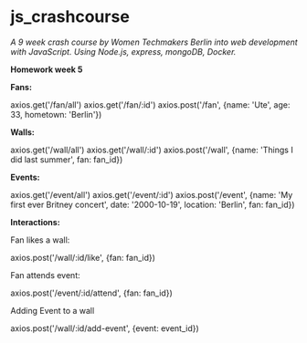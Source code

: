 # js_crashcourse

*A 9 week crash course by Women Techmakers Berlin into web development with JavaScript. Using Node.js, express, mongoDB, Docker.* 

**Homework week 5**


**Fans:**

axios.get('/fan/all')
axios.get('/fan/:id')
axios.post('/fan', {name: 'Ute', age: 33, hometown: 'Berlin'})

**Walls:**

axios.get('/wall/all')
axios.get('/wall/:id')
axios.post('/wall', {name: 'Things I did last summer', fan: fan_id}) 

**Events:**

axios.get('/event/all')
axios.get('/event/:id')
axios.post('/event', {name: 'My first ever Britney concert', date: '2000-10-19', location: 'Berlin', fan: fan_id})

**Interactions:**


Fan likes a wall:

axios.post('/wall/:id/like', {fan: fan_id})

Fan attends event:

axios.post('/event/:id/attend', {fan: fan_id})

Adding Event to a wall

axios.post('/wall/:id/add-event', {event: event_id})
